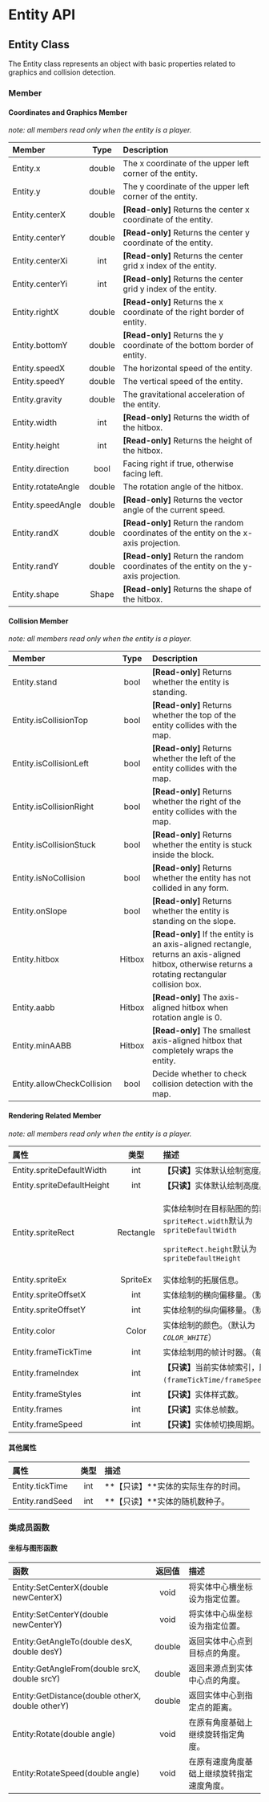 # Entity API

## Entity Class

The Entity class represents an object with basic properties related to graphics and collision detection.

### Member

#### Coordinates and Graphics Member 

_note: all members read only when the entity is a player._

| Member | Type | Description |
| :--- | :---: | :--- |
| Entity.x | double | The x coordinate of the upper left corner of the entity. |
| Entity.y | double | The y coordinate of the upper left corner of the entity. |
| Entity.centerX | double | **\[Read-only\]** Returns the center x coordinate of the entity. |
| Entity.centerY | double | **\[Read-only\]** Returns the center y coordinate of the entity. |
| Entity.centerXi | int | **\[Read-only\]** Returns the center grid x index of the entity. |
| Entity.centerYi | int | **\[Read-only\]** Returns the center grid y index of the entity. |
| Entity.rightX | double | **\[Read-only\]** Returns the x coordinate of the right border of entity. |
| Entity.bottomY | double | **\[Read-only\]** Returns the y coordinate of the bottom border of entity. |
| Entity.speedX | double | The horizontal speed of the entity. |
| Entity.speedY | double | The vertical speed of the entity. |
| Entity.gravity | double | The gravitational acceleration of the entity. |
| Entity.width | int | **\[Read-only\]** Returns the width of the hitbox. |
| Entity.height | int | **\[Read-only\]** Returns the height of the hitbox. |
| Entity.direction | bool | Facing right if true, otherwise facing left. |
| Entity.rotateAngle | double | The rotation angle of the hitbox. |
| Entity.speedAngle | double | **\[Read-only\]** Returns the vector angle of the current speed. |
| Entity.randX | double | **\[Read-only\]** Return the random coordinates of the entity on the x-axis projection. |
| Entity.randY | double | **\[Read-only\]** Return the random coordinates of the entity on the y-axis projection. |
| Entity.shape | Shape | **\[Read-only\]** Returns the shape of the hitbox. |

#### Collision Member

_note: all members read only when the entity is a player._

| Member | Type | Description |
| :--- | :---: | :--- |
| Entity.stand | bool | **\[Read-only\]** Returns whether the entity is standing. |
| Entity.isCollisionTop | bool | **\[Read-only\]** Returns whether the top of the entity collides with the map. |
| Entity.isCollisionLeft | bool | **\[Read-only\]** Returns whether the left of the entity collides with the map. |
| Entity.isCollisionRight | bool | **\[Read-only\]** Returns whether the right of the entity collides with the map. |
| Entity.isCollisionStuck | bool | **\[Read-only\]** Returns whether the entity is stuck inside the block. |
| Entity.isNoCollision | bool | **\[Read-only\]** Returns whether the entity has not collided in any form. |
| Entity.onSlope | bool | **\[Read-only\]** Returns whether the entity is standing on the slope. |
| Entity.hitbox | Hitbox | **\[Read-only\]** If the entity is an axis-aligned rectangle, returns an axis-aligned hitbox, otherwise returns a rotating rectangular collision box. |
| Entity.aabb | Hitbox | **\[Read-only\]** The axis-aligned hitbox when rotation angle is 0. |
| Entity.minAABB | Hitbox | **\[Read-only\]** The smallest axis-aligned hitbox that completely wraps the entity. |
| Entity.allowCheckCollision | bool | Decide whether to check collision detection with the map. |

#### Rendering Related Member

_note: all members read only when the entity is a player._

<table>
  <thead>
    <tr>
      <th style="text-align:left">&#x5C5E;&#x6027;</th>
      <th style="text-align:center">&#x7C7B;&#x578B;</th>
      <th style="text-align:left">&#x63CF;&#x8FF0;</th>
    </tr>
  </thead>
  <tbody>
    <tr>
      <td style="text-align:left">Entity.spriteDefaultWidth</td>
      <td style="text-align:center">int</td>
      <td style="text-align:left"><b>&#x3010;&#x53EA;&#x8BFB;&#x3011;</b>&#x5B9E;&#x4F53;&#x9ED8;&#x8BA4;&#x7ED8;&#x5236;&#x5BBD;&#x5EA6;&#x3002;</td>
    </tr>
    <tr>
      <td style="text-align:left">Entity.spriteDefaultHeight</td>
      <td style="text-align:center">int</td>
      <td style="text-align:left"><b>&#x3010;&#x53EA;&#x8BFB;&#x3011;</b>&#x5B9E;&#x4F53;&#x9ED8;&#x8BA4;&#x7ED8;&#x5236;&#x9AD8;&#x5EA6;&#x3002;</td>
    </tr>
    <tr>
      <td style="text-align:left">Entity.spriteRect</td>
      <td style="text-align:center">Rectangle</td>
      <td style="text-align:left">
        <p>&#x5B9E;&#x4F53;&#x7ED8;&#x5236;&#x65F6;&#x5728;&#x76EE;&#x6807;&#x8D34;&#x56FE;&#x7684;&#x526A;&#x88C1;&#x533A;&#x57DF;&#x3002;
          <br
          /><code>spriteRect.width</code>&#x9ED8;&#x8BA4;&#x4E3A;<code>spriteDefaultWidth</code>
        </p>
        <p><code>spriteRect.height</code>&#x9ED8;&#x8BA4;&#x4E3A;<code>spriteDefaultHeight</code>
        </p>
      </td>
    </tr>
    <tr>
      <td style="text-align:left">Entity.spriteEx</td>
      <td style="text-align:center">SpriteEx</td>
      <td style="text-align:left">&#x5B9E;&#x4F53;&#x7ED8;&#x5236;&#x7684;&#x62D3;&#x5C55;&#x4FE1;&#x606F;&#x3002;</td>
    </tr>
    <tr>
      <td style="text-align:left">Entity.spriteOffsetX</td>
      <td style="text-align:center">int</td>
      <td style="text-align:left">&#x5B9E;&#x4F53;&#x7ED8;&#x5236;&#x7684;&#x6A2A;&#x5411;&#x504F;&#x79FB;&#x91CF;&#x3002;&#xFF08;&#x9ED8;&#x8BA4;&#x4E3A;0.0&#xFF09;</td>
    </tr>
    <tr>
      <td style="text-align:left">Entity.spriteOffsetY</td>
      <td style="text-align:center">int</td>
      <td style="text-align:left">&#x5B9E;&#x4F53;&#x7ED8;&#x5236;&#x7684;&#x7EB5;&#x5411;&#x504F;&#x79FB;&#x91CF;&#x3002;&#xFF08;&#x9ED8;&#x8BA4;&#x4E3A;0.0&#xFF09;</td>
    </tr>
    <tr>
      <td style="text-align:left">Entity.color</td>
      <td style="text-align:center">Color</td>
      <td style="text-align:left">&#x5B9E;&#x4F53;&#x7ED8;&#x5236;&#x7684;&#x989C;&#x8272;&#x3002;&#xFF08;&#x9ED8;&#x8BA4;&#x4E3A;<em><code>COLOR_WHITE</code></em>&#xFF09;</td>
    </tr>
    <tr>
      <td style="text-align:left">Entity.frameTickTime</td>
      <td style="text-align:center">int</td>
      <td style="text-align:left">&#x5B9E;&#x4F53;&#x7ED8;&#x5236;&#x7528;&#x7684;&#x5E27;&#x8BA1;&#x65F6;&#x5668;&#x3002;&#xFF08;&#x6BCF;&#x5E27;&#x81EA;&#x589E;1&#xFF09;</td>
    </tr>
    <tr>
      <td style="text-align:left">Entity.frameIndex</td>
      <td style="text-align:center">int</td>
      <td style="text-align:left"><b>&#x3010;&#x53EA;&#x8BFB;&#x3011;</b>&#x5F53;&#x524D;&#x5B9E;&#x4F53;&#x5E27;&#x7D22;&#x5F15;&#xFF0C;&#x5373;<code>(frameTickTime/frameSpeed)%frames</code>&#x3002;</td>
    </tr>
    <tr>
      <td style="text-align:left">Entity.frameStyles</td>
      <td style="text-align:center">int</td>
      <td style="text-align:left"><b>&#x3010;&#x53EA;&#x8BFB;&#x3011;</b>&#x5B9E;&#x4F53;&#x6837;&#x5F0F;&#x6570;&#x3002;</td>
    </tr>
    <tr>
      <td style="text-align:left">Entity.frames</td>
      <td style="text-align:center">int</td>
      <td style="text-align:left"><b>&#x3010;&#x53EA;&#x8BFB;&#x3011;</b>&#x5B9E;&#x4F53;&#x603B;&#x5E27;&#x6570;&#x3002;</td>
    </tr>
    <tr>
      <td style="text-align:left">Entity.frameSpeed</td>
      <td style="text-align:center">int</td>
      <td style="text-align:left"><b>&#x3010;&#x53EA;&#x8BFB;&#x3011;</b>&#x5B9E;&#x4F53;&#x5E27;&#x5207;&#x6362;&#x5468;&#x671F;&#x3002;</td>
    </tr>
  </tbody>
</table>

#### 其他属性

| 属性 | 类型 | 描述 |
| :--- | :---: | :--- |
| Entity.tickTime | int | **【只读】**实体的实际生存的时间。 |
| Entity.randSeed | int | **【只读】**实体的随机数种子。 |

### 类成员函数

#### 坐标与图形函数

| 函数 | 返回值 | 描述 |
| :--- | :---: | :--- |
| Entity:SetCenterX\(double newCenterX\) | void | 将实体中心横坐标设为指定位置。 |
| Entity:SetCenterY\(double newCenterY\) | void | 将实体中心纵坐标设为指定位置。 |
| Entity:GetAngleTo\(double desX, double desY\) | double | 返回实体中心点到目标点的角度。 |
| Entity:GetAngleFrom\(double srcX, double srcY\) | double | 返回来源点到实体中心点的角度。 |
| Entity:GetDistance\(double otherX, double otherY\) | double | 返回实体中心到指定点的距离。 |
| Entity:Rotate\(double angle\) | void | 在原有角度基础上继续旋转指定角度。 |
| Entity:RotateSpeed\(double angle\) | void | 在原有速度角度基础上继续旋转指定速度角度。 |

